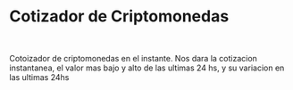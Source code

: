 <h1>Cotizador de Criptomonedas</h1> <br> 
<p>Cotoizador de criptomonedas en el instante. Nos dara la cotizacion instantanea, el valor mas bajo y alto de las ultimas 24 hs, y su variacion en las ultimas 24hs</p>